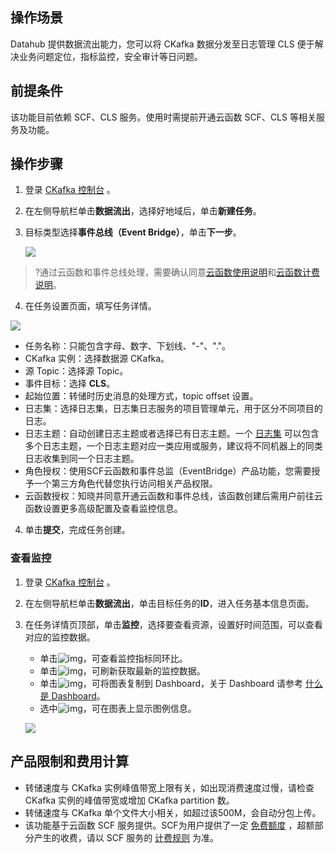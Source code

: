 

## 操作场景

Datahub 提供数据流出能力，您可以将 CKafka 数据分发至日志管理 CLS 便于解决业务问题定位，指标监控，安全审计等日问题。

## 前提条件

该功能目前依赖 SCF、CLS 服务。使用时需提前开通云函数 SCF、CLS 等相关服务及功能。

## 操作步骤

1. 登录 [CKafka 控制台](https://console.cloud.tencent.com/ckafka) 。

2. 在左侧导航栏单击**数据流出**，选择好地域后，单击**新建任务**。

3. 目标类型选择**事件总线（Event Bridge）**，单击**下一步**。

   ![](https://qcloudimg.tencent-cloud.cn/raw/da277c21f2e8f2e5aec7af561aecff86.png)

> ?通过云函数和事件总线处理，需要确认同意[云函数使用说明](https://cloud.tencent.com/document/product/583)和[云函数计费说明](https://cloud.tencent.com/document/product/583/17299)。

4. 在任务设置页面，填写任务详情。

![](https://qcloudimg.tencent-cloud.cn/raw/dc3b49cd4c4c374f2dd534952a3f6517.png)

   - 任务名称：只能包含字母、数字、下划线、"-"、"."。
   - CKafka 实例：选择数据源 CKafka。
   - 源 Topic：选择源 Topic。
   - 事件目标：选择 **CLS**。
   - 起始位置：转储时历史消息的处理方式，topic offset 设置。
   - 日志集：选择日志集，日志集日志服务的项目管理单元，用于区分不同项目的日志。
   - 日志主题：自动创建日志主题或者选择已有日志主题。一个 [日志集](https://cloud.tencent.com/document/product/614/35676) 可以包含多个日志主题，一个日志主题对应一类应用或服务，建议将不同机器上的同类日志收集到同一个日志主题。
   - 角色授权：使用SCF云函数和事件总监（EventBridge）产品功能，您需要授予一个第三方角色代替您执行访问相关产品权限。
   - 云函数授权：知晓并同意开通云函数和事件总线，该函数创建后需用户前往云函数设置更多高级配置及查看监控信息。

4. 单击**提交**，完成任务创建。

### 查看监控

1. 登录 [CKafka 控制台](https://console.cloud.tencent.com/ckafka) 。

2. 在左侧导航栏单击**数据流出**，单击目标任务的**ID**，进入任务基本信息页面。

3. 在任务详情页顶部，单击**监控**，选择要查看资源，设置好时间范围，可以查看对应的监控数据。

   - 单击![img](https://main.qcloudimg.com/raw/9ba57bbd3b8ef3efc4f687d63d27a46d.png)，可查看监控指标同环比。
   - 单击![img](https://main.qcloudimg.com/raw/34bdbdbdabb7b5720bf17d78c636a4ad.png)，可刷新获取最新的监控数据。
   - 单击![img](https://main.qcloudimg.com/raw/8f2bf7f4df9ddd959f0ecb69fdda8e4c.png)，可将图表复制到 Dashboard，关于 Dashboard 请参考 [什么是 Dashboard](https://cloud.tencent.com/document/product/248/47161)。
   - 选中![img](https://main.qcloudimg.com/raw/af20129df7be46f33ab7d3598f6e9213.png)，可在图表上显示图例信息。

   ![](https://qcloudimg.tencent-cloud.cn/raw/13c276a5ec2e173b6c0bf5a81c773ffe.png)


## 产品限制和费用计算

- 转储速度与 CKafka 实例峰值带宽上限有关，如出现消费速度过慢，请检查 CKafka 实例的峰值带宽或增加 CKafka partition 数。
- 转储速度与 CKafka 单个文件大小相关，如超过该500M，会自动分包上传。
- 该功能基于云函数 SCF 服务提供。SCF为用户提供了一定 [免费额度](https://cloud.tencent.com/document/product/583/12282) ，超额部分产生的收费，请以 SCF 服务的 [计费规则](https://cloud.tencent.com/document/product/583/17299) 为准。
